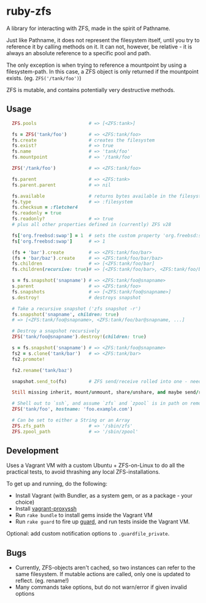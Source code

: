 # ruby-zfs

A library for interacting with ZFS, made in the spirit of Pathname.

Just like Pathname, it does not represent the filesystem itself, until you try to reference
it by calling methods on it. It can not, however, be relative - it is always an absolute reference
to a specific pool and path.

The only exception is when trying to reference a mountpoint by using a filesystem-path. In this
case, a ZFS object is only returned if the mountpoint exists. (eg. `ZFS('/tank/foo')`)

ZFS is mutable, and contains potentially very destructive methods.

## Usage

```ruby
  ZFS.pools                   # => [<ZFS:tank>]

  fs = ZFS('tank/foo')        # => <ZFS:tank/foo>
  fs.create                   # creates the filesystem
  fs.exist?                   # => true
  fs.name                     # => 'tank/foo'
  fs.mountpoint               # => '/tank/foo'

  ZFS('/tank/foo')            # => <ZFS:tank/foo>

  fs.parent                   # => <ZFS:tank>
  fs.parent.parent            # => nil

  fs.available                # returns bytes available in the filesystem
  fs.type                     # => :filesystem
  fs.checksum = :fletcher4
  fs.readonly = true
  fs.readonly?                # => true
  # plus all other properties defined in (currently) ZFS v28

  fs['org.freebsd:swap'] = 1  # sets the custom property 'org.freebsd:swap' to 1
  fs['org.freebsd:swap']      # => 1

  (fs + 'bar').create         # => <ZFS:tank/foo/bar>
  (fs + 'bar/baz').create     # => <ZFS:tank/foo/bar/baz>
  fs.children                 # => [<ZFS:tank/foo/bar]
  fs.children(recursive: true)# => [<ZFS:tank/foo/bar>, <ZFS:tank/foo/bar/baz>]

  s = fs.snapshot('snapname') # => <ZFS:tank/foo@snapname>
  s.parent                    # => <ZFS:tank/foo>
  fs.snapshots                # => [<ZFS:tank/foo@snapname>]
  s.destroy!                  # destroys snapshot

  # Take a recursive snapshot ('zfs snapshot -r')
  fs.snapshot('snapname', children: true)
  # => [<ZFS:tank/foo@snapname>, <ZFS:tank/foo/bar@snapname, ...]

  # Destroy a snapshot recursively
  ZFS('tank/foo@snapname').destroy!(children: true)

  s = fs.snapshot('snapname') # => <ZFS:tank/foo@snapname>
  fs2 = s.clone('tank/bar')   # => <ZFS:tank/bar>
  fs2.promote!

  fs2.rename('tank/baz')

  snapshot.send_to(fs)        # ZFS send/receive rolled into one - needs long description

  Still missing inherit, mount/unmount, share/unshare, and maybe send/receive

  # Shell out to `ssh`, and assume `zfs` and `zpool` is in path on remote host
  ZFS('tank/foo', hostname: 'foo.example.com')

  # Can be set to either a String or an Array
  ZFS.zfs_path                # => '/sbin/zfs'
  ZFS.zpool_path              # => '/sbin/zpool'
```

## Development

Uses a Vagrant VM with a custom Ubuntu + ZFS-on-Linux to do all the practical tests, to avoid thrashing any local ZFS-installations.

To get up and running, do the following:

* Install Vagrant (with Bundler, as a system gem, or as a package - your choice)
* Install [vagrant-proxyssh](https://github.com/kvs/vagrant-proxyssh)
* Run `rake bundle` to install gems inside the Vagrant VM
* Run `rake guard` to fire up [guard](https://github.com/guard/guard), and run tests inside the Vagrant VM.

Optional: add custom notification options to `.guardfile_private`.


## Bugs

* Currently, ZFS-objects aren't cached, so two instances can refer to the same filesystem. If mutable actions are called, only one is updated to reflect. (eg. rename!)
* Many commands take options, but do not warn/error if given invalid options
